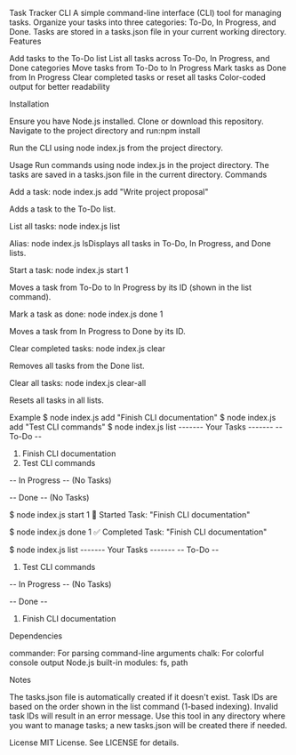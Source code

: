 Task Tracker CLI
A simple command-line interface (CLI) tool for managing tasks. Organize your tasks into three categories: To-Do, In Progress, and Done. Tasks are stored in a tasks.json file in your current working directory.
Features

Add tasks to the To-Do list
List all tasks across To-Do, In Progress, and Done categories
Move tasks from To-Do to In Progress
Mark tasks as Done from In Progress
Clear completed tasks or reset all tasks
Color-coded output for better readability

Installation

Ensure you have Node.js installed.
Clone or download this repository.
Navigate to the project directory and run:npm install


Run the CLI using node index.js from the project directory.

Usage
Run commands using node index.js in the project directory. The tasks are saved in a tasks.json file in the current directory.
Commands

Add a task:
node index.js add "Write project proposal"

Adds a task to the To-Do list.

List all tasks:
node index.js list

Alias: node index.js lsDisplays all tasks in To-Do, In Progress, and Done lists.

Start a task:
node index.js start 1

Moves a task from To-Do to In Progress by its ID (shown in the list command).

Mark a task as done:
node index.js done 1

Moves a task from In Progress to Done by its ID.

Clear completed tasks:
node index.js clear

Removes all tasks from the Done list.

Clear all tasks:
node index.js clear-all

Resets all tasks in all lists.


Example
$ node index.js add "Finish CLI documentation"
$ node index.js add "Test CLI commands"
$ node index.js list
------- Your Tasks -------
-- To-Do --
 1. Finish CLI documentation
 2. Test CLI commands

-- In Progress --
    (No Tasks)

-- Done --
    (No Tasks)

$ node index.js start 1
🚀 Started Task: "Finish CLI documentation"

$ node index.js done 1
✅ Completed Task: "Finish CLI documentation"

$ node index.js list
------- Your Tasks -------
-- To-Do --
 1. Test CLI commands

-- In Progress --
    (No Tasks)

-- Done --
 1. Finish CLI documentation

Dependencies

commander: For parsing command-line arguments
chalk: For colorful console output
Node.js built-in modules: fs, path

Notes

The tasks.json file is automatically created if it doesn't exist.
Task IDs are based on the order shown in the list command (1-based indexing).
Invalid task IDs will result in an error message.
Use this tool in any directory where you want to manage tasks; a new tasks.json will be created there if needed.

License
MIT License. See LICENSE for details.
